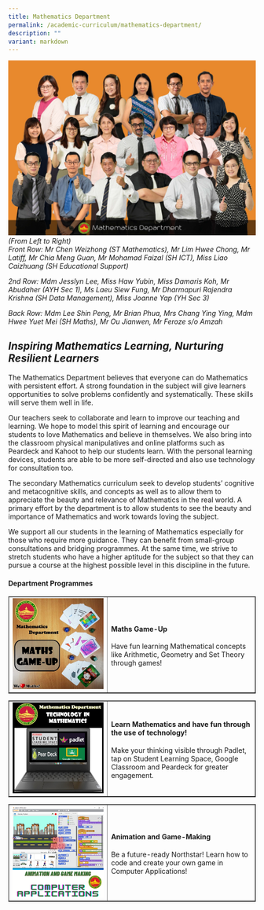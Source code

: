 ```yaml
---
title: Mathematics Department
permalink: /academic-curriculum/mathematics-department/
description: ""
variant: markdown
---
```

![](/images/WhatsApp_Image_2024_11_04_at_8_25_54_AM__7_.jpg)
*(From Left to Right)*    
*Front Row: Mr Chen Weizhong (ST Mathematics), Mr Lim Hwee Chong, Mr Latiff, Mr Chia Meng Guan, Mr Mohamad Faizal (SH ICT), Miss Liao Caizhuang (SH Educational Support)* 

*2nd Row: Mdm Jesslyn Lee, Miss Haw Yubin, Miss Damaris Koh, Mr Abudaher (AYH Sec 1), Ms Laeu Siew Fung, Mr Dharmapuri Rajendra Krishna (SH Data Management), Miss Joanne Yap (YH Sec 3)*

*Back Row: Mdm Lee Shin Peng, Mr Brian Phua, Mrs Chang Ying Ying, Mdm Hwee Yuet Mei (SH Maths), Mr Ou Jianwen, Mr Feroze  s/o Amzah*
<h2><strong><em>Inspiring Mathematics Learning, Nurturing Resilient Learners</em></strong></h2>
<p>The Mathematics Department believes that everyone can do Mathematics with persistent effort. A strong foundation in the subject will give learners opportunities to solve problems confidently and systematically. These skills will serve them well in life.</p>
<p>Our teachers seek to collaborate and learn to improve our teaching and learning. We hope to model this spirit of learning and encourage our students to love Mathematics and believe in themselves. We also bring into the classroom physical manipulatives and online platforms such as Peardeck and Kahoot to help our students learn. With the personal learning devices, students are able to be more self-directed and also use technology for consultation too.</p>
<p>The secondary Mathematics curriculum seek to develop students’ cognitive and metacognitive skills, and concepts as well as to allow them to appreciate the beauty and relevance of Mathematics in the real world. A primary effort by the department is to allow students to see the beauty and importance of Mathematics and work towards loving the subject.</p>
<p>We support all our students in the learning of Mathematics especially for those who require more guidance. They can benefit from small-group consultations and bridging programmes. At the same time, we strive to stretch students who have a higher aptitude for the subject so that they can pursue a course at the highest possible level in this discipline in the future.</p>
<h4><strong>Department Programmes</strong></h4>
<table style="border-collapse: collapse; width: 100%;" border="1">
<tbody>
<tr>
<td style="width: 40%;"><img src="/images/mat2.jpg"></td>
<td style="width: 60%;">
<h4><strong>Maths Game-Up</strong></h4>
<p>Have fun learning Mathematical concepts like Arithmetic, Geometry and Set Theory through games! </p>
</td>
</tr>
</tbody>
</table>
<table style="border-collapse: collapse; width: 100%;" border="1">
<tbody>
<tr>
<td style="width: 40%;"><img src="/images/mat3.jpg"></td>
<td style="width: 60%;">
<h4><strong>Learn Mathematics and have fun through the use of technology!</strong></h4>
<p>Make your thinking visible through Padlet, tap on Student Learning Space, Google Classroom and Peardeck for greater engagement.</p>
</td>
</tr>
</tbody>
</table>
<table style="border-collapse: collapse; width: 100%;" border="1">
<tbody>
<tr>
<td style="width: 40%;"><img src="/images/mat4.png"></td>
<td style="width: 60%;">
<h4><strong>Animation and Game-Making</strong></h4>
<p>Be a future-ready Northstar! Learn how to code and create your own game in Computer Applications!</p>
</td>
</tr>
</tbody>
</table>